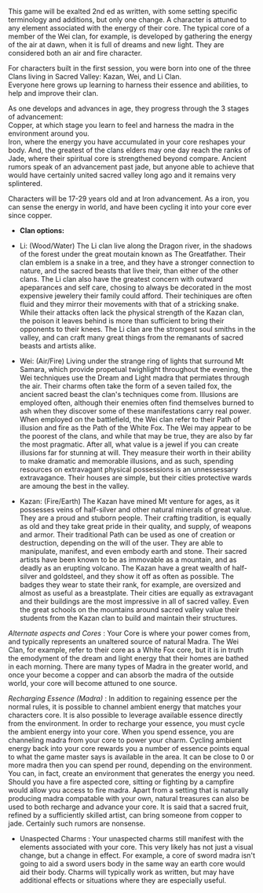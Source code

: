 
This game will be exalted 2nd ed as written, with some setting specific terminology and additions, but only one change.
A character is attuned to any element associated with the energy of their core.  The typical core of a member of the Wei clan, for example, is developed by gathering the energy of the air at dawn, when it is full of dreams and new light.  They are considered both an air and fire character.

For characters built in the first session, you were born into one of the three Clans living in Sacred Valley:  Kazan, Wei, and Li Clan.  
Everyone here grows up learning to harness their essence and abilities, to help and improve their clan.  

As one develops and advances in age, they progress through the 3 stages of advancement:  
Copper, at which stage you learn to feel and harness the madra in the environment around you.  
Iron, where the energy you have accumulated in your core reshapes your body. 
And, the greatest of the clans elders may one day reach the ranks of Jade, where their spiritual core is strengthened beyond compare.
Ancient rumors speak of an advancement past jade, but anyone able to achieve that would have certainly united sacred valley long ago and it remains very splintered.

Characters will be 17-29 years old and at Iron advancement.  As a iron, you can sense the energy in world, and have been cycling it into your core ever since copper.

* **Clan options:**
* Li: (Wood/Water) The Li clan live along the Dragon river, in the shadows of the forest under the great moutain known as The Greatfather.  Their clan emblem is a snake in a tree, and they have a stronger connection to nature, and the sacred beasts that live their, than either of the other clans.  The Li clan also have the greatest concern with outward apeparances and self care, chosing to always be decorated in the most expensive jewelery their family could afford.
Their techiniques are often fluid and they mirror their movements with that of a stricking snake.  While their attacks often lack the physical strength of the Kazan clan, the poison it leaves behind is more than sufficient to bring their opponents to their knees.
The Li clan are the strongest soul smiths in the valley, and can craft many great things from the remanants of sacred beasts and artists alike.

* Wei: (Air/Fire) Living under the strange ring of lights that surround Mt Samara, which provide propetual twighlight throughout the evening, the Wei techniques use the Dream and Light madra that permiates through the air.  Their charms often take the form of a seven tailed fox, the ancient sacred beast the clan's techniques come from.  Illusions are employed often, although their enemies often find themselves burned to ash when they discover some of these manifestations carry real power.
When employed on the battlefield, the Wei clan refer to their Path of illusion and fire as the Path of the White Fox. 
The Wei may appear to be the poorest of the clans, and while that may be true, they are also by far the most pragmatic.  After all, what value is a jewel if you can create illusions far for stunning at will.
They measure their worth in their ability to make dramatic and memorable illusions, and as such, spending resources on extravagant physical possessions is an unnessessary extravagance.  Their houses are simple, but their cities protective wards are amoung the best in the valley.

* Kazan: (Fire/Earth) The Kazan have mined Mt venture for ages, as it possesses veins of half-silver and other natural minerals of great value.  They are a proud and stuborn people.  Their crafting tradition, is equally as old and they take great pride in their quality, and supply, of weapons and armor.
Their traditional Path can be used as one of creation or destruction, depending on the will of the user.  They are able to manipulate, manifest, and even embody earth and stone.  Their sacred artists have been known to be as immovable as a mountain, and as deadly as an erupting volcano.
The Kazan have a great wealth of half-silver and goldsteel, and they show it off as often as possible.  The badges they wear to state their rank, for example, are oversized and almost as useful as a breastplate.  Their cities are equally as extravagant and their buildings are the most impressive in all of sacred valley.
Even the great schools on the mountains around sacred valley value their students from the Kazan clan to build and maintain their structures.

*Alternate aspects and Cores* :  Your Core is where your power comes from, and typically represents an unaltered source of natural Madra.  The Wei Clan, for example, refer to their core as a White Fox core, but it is in truth the emodyment of the dream and light energy that their homes are bathed in each morning. There are many types of Madra in the greater world, and once your become a copper and can absorb the madra of the outside world, your core will become attuned to one source.

*Recharging Essence (Madra)* : In addition to regaining essence per the normal rules, it is possible to channel ambient energy that matches your characters core.  It is also possible to leverage available essence directly from the environment.
In order to recharge your essence, you must cycle the ambient energy into your core.  When you spend essence, you are channeling madra from your core to power your charm.  Cycling ambient energy back into your core rewards you a number of essence points equal to what the game master says is available in the area.  It can be close to 0 or more madra then you can spend per round, depending on the environment.
You can, in fact, create an environment that generates the energy you need.   Should you have a fire aspected core, sitting or fighting by a campfire would allow you access to fire madra.
Apart from a setting that is naturally producing madra compatable with your own, natural treasures can also be used to both recharge and advance your core. It is said that a sacred fruit, refined by a sufficiently skilled artist, can bring someone from copper to jade.   Certainly such rumors are nonsense.

* Unaspected Charms :  Your unaspected charms still manifest with the elements associated with your core.  This very likely has not just a visual change, but a change in effect.   For example, a core of sword madra isn't going to aid a sword users body in the same way an earth core would aid their body.  Charms will typically work as written, but may have additional effects or situations where they are especially useful.


